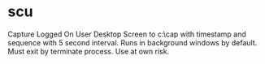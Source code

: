 # scu
Capture Logged On User Desktop Screen to c:\cap with timestamp and sequence with 5 second interval. 
Runs in background windows by default. Must exit by terminate process.
Use at own risk.
